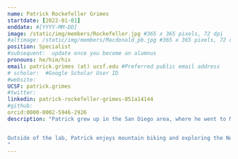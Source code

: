```yaml
---
name: Patrick Rockefeller Grimes
startdate: [2022-01-01]
enddate: #[YYYY-MM-DD]
image: /static/img/members/Rockefeller.jpg #365 x 365 pixels, 72 dpi
#altimage: /static/img/members/Macdonald_pb.jpg #365 x 365 pixels, 72 dpi
position: Specialist
#subsequent:  update once you become an alumnus
pronouns: he/him/his
email: patrick.grimes (at) ucsf.edu #Preferred public email address
# scholar:  #Google Scholar User ID
#website:
UCSF: patrick.grimes
#twitter:
linkedin: patrick-rockefeller-grimes-851a14144
#github:
orcid:0000-0002-5946-2926
description: "Patrick grew up in the San Diego area, where he went to MiraCosta College before transferring to UC Santa Cruz. As an undergraduate, he worked in the lab of Shaowei Chen, studying functionalized nanoparticles and their applications in photovoltaics and nitrogen fixation. After graduating, Patrick joined the lab of Seemay Chou at UCSF, where he worked on projects seeking to understand host-pathogen interactions between ticks and Lyme Borreliae as well as structure-function studies of the bacterial cell envelope as it relates to interbacterial competition. Later, he joined the Coyote-Maestas lab, where he is developing new deep mutational scanning tools and exploring TRPV1 function through deep mutational scanning.


Outside of the lab, Patrick enjoys mountain biking and exploring the Northern California wilderness with his dog Dot.
"
---
```

